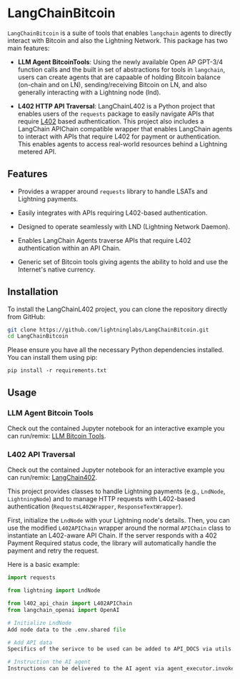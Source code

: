 # LangChainBitcoin

`LangChainBitcoin` is a suite of tools that enables `langchain` agents to
directly interact with Bitcoin and also the Lightning Network. This package has
two main features:
  
  * **LLM Agent BitcoinTools**: Using the newly available Open AP GPT-3/4
    function calls and the built in set of abstractions for tools in
    `langchain`, users can create agents that are capaable of holding Bitcoin
    balance (on-chain and on LN), sending/receiving Bitcoin on LN, and also
    generally interacting with a Lightning node (lnd).

  * **L402 HTTP API Traversal**: LangChainL402 is a Python project that enables
    users of the `requests` package to easily navigate APIs that require
    [L402](https://docs.lightning.engineering/the-lightning-network/l402) based
    authentication. This project also includes a LangChain APIChain compatible
    wrapper that enables LangChain agents to interact with APIs that require
    L402 for payment or authentication. This enables agents to access
    real-world resources behind a Lightning metered API.


## Features
- Provides a wrapper around `requests` library to handle LSATs and Lightning
  payments.

- Easily integrates with APIs requiring L402-based authentication.

- Designed to operate seamlessly with LND (Lightning Network Daemon).

- Enables LangChain Agents traverse APIs that require L402 authentication
  within an API Chain.

- Generic set of Bitcoin tools giving agents the ability to hold and use the
  Internet's native currency.



## Installation

To install the LangChainL402 project, you can clone the repository directly
from GitHub:

```bash
git clone https://github.com/lightninglabs/LangChainBitcoin.git
cd LangChainBitcoin
```

Please ensure you have all the necessary Python dependencies installed. You can
install them using pip:
```
pip install -r requirements.txt
```

## Usage

### LLM Agent Bitcoin Tools

Check out the contained Jupyter notebook for an interactive example you can
run/remix: [LLM Bitcoin Tools](llm_bitcoin_tools.ipynb).

### L402 API Traversal

Check out the contained Jupyter notebook for an interactive example you can
run/remix: [LangChain402](langchain_L402_agent.ipynb).

This project provides classes to handle Lightning payments (e.g., `LndNode`,
`LightningNode`) and to manage HTTP requests with L402-based authentication
(`RequestsL402Wrapper`, `ResponseTextWrapper`).

First, initialize the `LndNode` with your Lightning node's details. Then, you
can use the modified `L402APIChain` wrapper around the normal `APIChain` class
to instantiate an L402-aware API Chain. If the server responds with a 402
Payment Required status code, the library will automatically handle the payment
and retry the request.

Here is a basic example:
```python
import requests

from lightning import LndNode

from l402_api_chain import L402APIChain
from langchain_openai import OpenAI

# Initialize LndNode
Add node data to the .env.shared file

# Add API data
Specifics of the serivce to be used can be added to API_DOCS via utils.py

# Instruction the AI agent
Instructions can be delivered to the AI agent via agent_executor.invoke main.py
```
